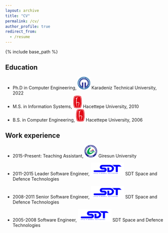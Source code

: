 ```yaml
---
layout: archive
title: "CV"
permalink: /cv/
author_profile: true
redirect_from:
  - /resume
---
```


{% include base_path %}

## Education

* Ph.D in Computer Engineering, <img src="/images/logo-ktu.png" alt="KTU" width="40" height="40"> Karadeniz Technical University, 2022
* M.S. in Information Systems, <img src="/images/logo-hacettepe.png" alt="Hacettepe" height="40"> Hacettepe University, 2010
* B.S. in Computer Engineering, <img src="/images/logo-hacettepe.png" alt="Hacettepe" height="40"> Hacettepe University, 2006

## Work experience

* 2015-Present: Teaching Assistant, <img src="/images/logo-giresun.png" alt="GRU" height=40> Giresun University

* 2011-2015 Leader Software Engineer, <img src="/images/logo-sdt.png" alt="SDT" height=40> SDT Space and Defence Technologies 

* 2008-2011 Senior Software Engineer, <img src="/images/logo-sdt.png" alt="SDT" height=40> SDT Space and Defence Technologies 

* 2005-2008 Software Engineer, <img src="/images/logo-sdt.png" alt="SDT" height=40> SDT Space and Defence Technologies 
